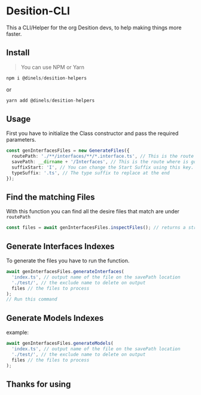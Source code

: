 # Desition-CLI

This a CLI/Helper for the org Desition devs, to help making things more faster.

## Install

> You can use NPM or Yarn

```js
npm i @dinels/desition-helpers
```

or

```js
yarn add @dinels/desition-helpers
```

## Usage

First you have to initialize the Class constructor and pass the required parameters.

```ts
const genInterfacesFiles = new GenerateFiles({
  routePath: './**/interfaces/**/*.interface.ts', // This is the route where will search the files.
  savePath: __dirname + '/Interfaces', // This is the route where is going to save the output
  suffixStart: 'I', // You can change the Start Suffix using this key.
  typeSuffix: '.ts', // The type suffix to replace at the end
});
```

## Find the matching Files

With this function you can find all the desire files that match are under `routePath`

```ts
const files = await genInterfacesFiles.inspectFiles(); // returns a string[] with the files location.
```

## Generate Interfaces Indexes

To generate the files you have to run the function.

```ts
await genInterfacesFiles.generateInterfaces(
  'index.ts', // output name of the file on the savePath location
  './test/', // the exclude name to delete on output
  files // the files to process
);
// Run this command
```

## Generate Models Indexes

example:

```ts
await genInterfacesFiles.generateModels(
  'index.ts', // output name of the file on the savePath location
  './test/', // the exclude name to delete on output
  files // the files to process
);
```

## Thanks for using
